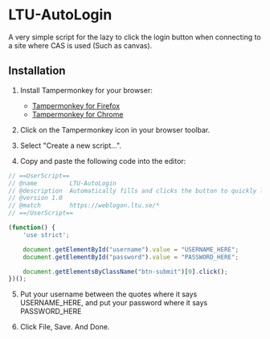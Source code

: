 # LTU-AutoLogin

A very simple script for the lazy to click the login button when connecting to a site where CAS is used (Such as canvas).

## Installation

1. Install Tampermonkey for your browser:
   - [Tampermonkey for Firefox](https://addons.mozilla.org/en-US/firefox/addon/tampermonkey/)
   - [Tampermonkey for Chrome](https://chrome.google.com/webstore/detail/tampermonkey/dhdgffkkebhmkfjojejmpbldmpobfkfo)

2. Click on the Tampermonkey icon in your browser toolbar.

3. Select "Create a new script...".

4. Copy and paste the following code into the editor:

```javascript
// ==UserScript==
// @name         LTU-AutoLogin
// @description  Automatically fills and clicks the button to quickly log-in from the LTU weblogon site.
// @version 1.0
// @match        https://weblogon.ltu.se/*
// ==/UserScript==

(function() {
    'use strict';

    document.getElementById("username").value = "USERNAME_HERE";
    document.getElementById("password").value = "PASSWORD_HERE";

    document.getElementsByClassName("btn-submit")[0].click();
})();
```
5. Put your username between the quotes where it says USERNAME_HERE, and put your password where it says PASSWORD_HERE
   
6. Click File, Save. And Done.
